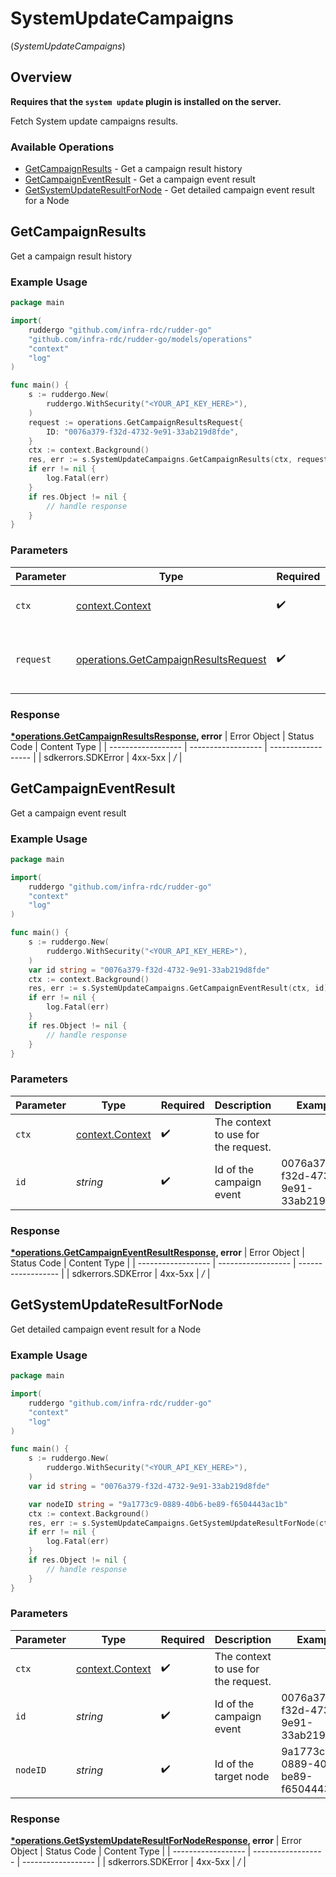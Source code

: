 # SystemUpdateCampaigns
(*SystemUpdateCampaigns*)

## Overview

**Requires that the `system update` plugin is installed on the server.**

Fetch System update campaigns results.

### Available Operations

* [GetCampaignResults](#getcampaignresults) - Get a campaign result history
* [GetCampaignEventResult](#getcampaigneventresult) - Get a campaign event result
* [GetSystemUpdateResultForNode](#getsystemupdateresultfornode) - Get detailed campaign event result for a Node

## GetCampaignResults

Get a campaign result history

### Example Usage

```go
package main

import(
	ruddergo "github.com/infra-rdc/rudder-go"
	"github.com/infra-rdc/rudder-go/models/operations"
	"context"
	"log"
)

func main() {
    s := ruddergo.New(
        ruddergo.WithSecurity("<YOUR_API_KEY_HERE>"),
    )
    request := operations.GetCampaignResultsRequest{
        ID: "0076a379-f32d-4732-9e91-33ab219d8fde",
    }
    ctx := context.Background()
    res, err := s.SystemUpdateCampaigns.GetCampaignResults(ctx, request)
    if err != nil {
        log.Fatal(err)
    }
    if res.Object != nil {
        // handle response
    }
}
```

### Parameters

| Parameter                                                                                    | Type                                                                                         | Required                                                                                     | Description                                                                                  |
| -------------------------------------------------------------------------------------------- | -------------------------------------------------------------------------------------------- | -------------------------------------------------------------------------------------------- | -------------------------------------------------------------------------------------------- |
| `ctx`                                                                                        | [context.Context](https://pkg.go.dev/context#Context)                                        | :heavy_check_mark:                                                                           | The context to use for the request.                                                          |
| `request`                                                                                    | [operations.GetCampaignResultsRequest](../../models/operations/getcampaignresultsrequest.md) | :heavy_check_mark:                                                                           | The request object to use for the request.                                                   |


### Response

**[*operations.GetCampaignResultsResponse](../../models/operations/getcampaignresultsresponse.md), error**
| Error Object       | Status Code        | Content Type       |
| ------------------ | ------------------ | ------------------ |
| sdkerrors.SDKError | 4xx-5xx            | */*                |

## GetCampaignEventResult

Get a campaign event result

### Example Usage

```go
package main

import(
	ruddergo "github.com/infra-rdc/rudder-go"
	"context"
	"log"
)

func main() {
    s := ruddergo.New(
        ruddergo.WithSecurity("<YOUR_API_KEY_HERE>"),
    )
    var id string = "0076a379-f32d-4732-9e91-33ab219d8fde"
    ctx := context.Background()
    res, err := s.SystemUpdateCampaigns.GetCampaignEventResult(ctx, id)
    if err != nil {
        log.Fatal(err)
    }
    if res.Object != nil {
        // handle response
    }
}
```

### Parameters

| Parameter                                             | Type                                                  | Required                                              | Description                                           | Example                                               |
| ----------------------------------------------------- | ----------------------------------------------------- | ----------------------------------------------------- | ----------------------------------------------------- | ----------------------------------------------------- |
| `ctx`                                                 | [context.Context](https://pkg.go.dev/context#Context) | :heavy_check_mark:                                    | The context to use for the request.                   |                                                       |
| `id`                                                  | *string*                                              | :heavy_check_mark:                                    | Id of the campaign event                              | 0076a379-f32d-4732-9e91-33ab219d8fde                  |


### Response

**[*operations.GetCampaignEventResultResponse](../../models/operations/getcampaigneventresultresponse.md), error**
| Error Object       | Status Code        | Content Type       |
| ------------------ | ------------------ | ------------------ |
| sdkerrors.SDKError | 4xx-5xx            | */*                |

## GetSystemUpdateResultForNode

Get detailed campaign event result for a Node

### Example Usage

```go
package main

import(
	ruddergo "github.com/infra-rdc/rudder-go"
	"context"
	"log"
)

func main() {
    s := ruddergo.New(
        ruddergo.WithSecurity("<YOUR_API_KEY_HERE>"),
    )
    var id string = "0076a379-f32d-4732-9e91-33ab219d8fde"

    var nodeID string = "9a1773c9-0889-40b6-be89-f6504443ac1b"
    ctx := context.Background()
    res, err := s.SystemUpdateCampaigns.GetSystemUpdateResultForNode(ctx, id, nodeID)
    if err != nil {
        log.Fatal(err)
    }
    if res.Object != nil {
        // handle response
    }
}
```

### Parameters

| Parameter                                             | Type                                                  | Required                                              | Description                                           | Example                                               |
| ----------------------------------------------------- | ----------------------------------------------------- | ----------------------------------------------------- | ----------------------------------------------------- | ----------------------------------------------------- |
| `ctx`                                                 | [context.Context](https://pkg.go.dev/context#Context) | :heavy_check_mark:                                    | The context to use for the request.                   |                                                       |
| `id`                                                  | *string*                                              | :heavy_check_mark:                                    | Id of the campaign event                              | 0076a379-f32d-4732-9e91-33ab219d8fde                  |
| `nodeID`                                              | *string*                                              | :heavy_check_mark:                                    | Id of the target node                                 | 9a1773c9-0889-40b6-be89-f6504443ac1b                  |


### Response

**[*operations.GetSystemUpdateResultForNodeResponse](../../models/operations/getsystemupdateresultfornoderesponse.md), error**
| Error Object       | Status Code        | Content Type       |
| ------------------ | ------------------ | ------------------ |
| sdkerrors.SDKError | 4xx-5xx            | */*                |
